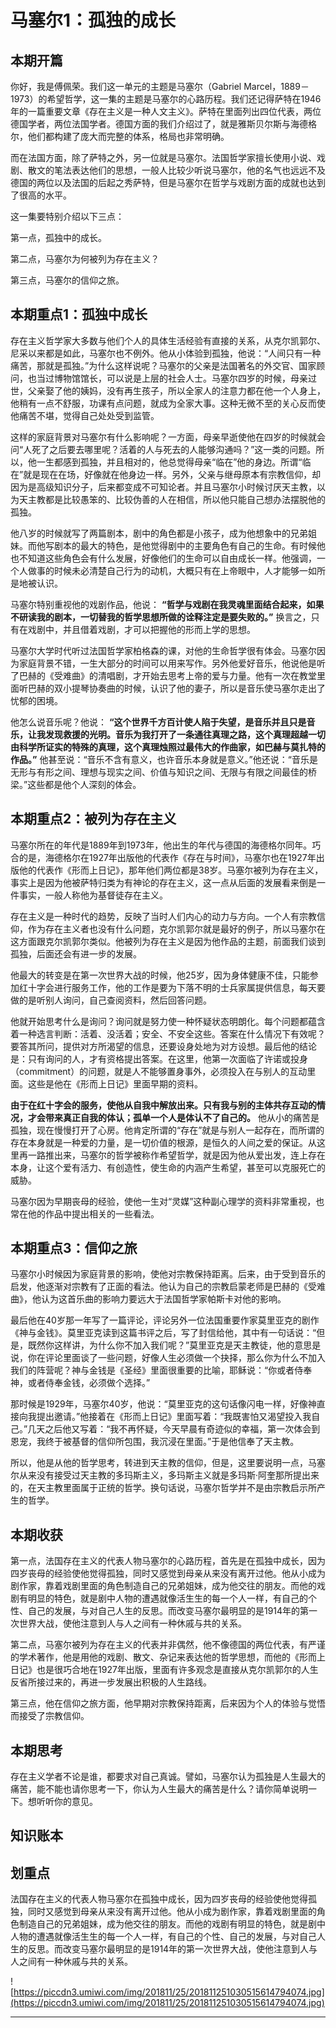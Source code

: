 # 马塞尔1：孤独的成长

## 本期开篇

你好，我是傅佩荣。我们这一单元的主题是马塞尔（Gabriel Marcel，1889－1973）的希望哲学，这一集的主题是马塞尔的心路历程。我们还记得萨特在1946年的一篇重要文章《存在主义是一种人文主义》。萨特在里面列出四位代表，两位德国学者，两位法国学者。德国方面的我们介绍过了，就是雅斯贝尔斯与海德格尔，他们都构建了庞大而完整的体系，格局也非常明确。

而在法国方面，除了萨特之外，另一位就是马塞尔。法国哲学家擅长使用小说、戏剧、散文的笔法表达他们的思想，一般人比较少听说马塞尔，他的名气也远远不及德国的两位以及法国的后起之秀萨特，但是马塞尔在哲学与戏剧方面的成就也达到了很高的水平。

这一集要特别介绍以下三点：

第一点，孤独中的成长。

第二点，马塞尔为何被列为存在主义？

第三点，马塞尔的信仰之旅。

## 本期重点1：孤独中成长

存在主义哲学家大多数与他们个人的具体生活经验有直接的关系，从克尔凯郭尔、尼采以来都是如此，马塞尔也不例外。他从小体验到孤独，他说：“人间只有一种痛苦，那就是孤独。”为什么这样说呢？马塞尔的父亲是法国著名的外交官、国家顾问，也当过博物馆馆长，可以说是上层的社会人士。马塞尔四岁的时候，母亲过世，父亲娶了他的姨妈，没有再生孩子，所以全家人的注意力都在他一个人身上，他稍有一点不舒服，功课有点问题，就成为全家大事。这种无微不至的关心反而使他痛苦不堪，觉得自己处处受到监管。

这样的家庭背景对马塞尔有什么影响呢？一方面，母亲早逝使他在四岁的时候就会问“人死了之后要去哪里呢？活着的人与死去的人能够沟通吗？”这一类的问题。所以，他一生都感到孤独，并且相对的，他总觉得母亲“临在”他的身边。所谓“临在”就是现在在场，好像就在他身边一样。另外，父亲与继母原本有宗教信仰，却因为是高级知识分子，后来都变成不可知论者。并且马塞尔小时候讨厌天主教，以为天主教都是比较愚笨的、比较伪善的人在相信，所以他只能自己想办法摆脱他的孤独。

他八岁的时候就写了两篇剧本，剧中的角色都是小孩子，成为他想象中的兄弟姐妹。而他写剧本的最大的特色，是他觉得剧中的主要角色有自己的生命。有时候他也不知道这些角色会有什么发展，好像他们的生命可以自由成长一样。他强调，一个人做事的时候未必清楚自己行为的动机，大概只有在上帝眼中，人才能够一如所是地被认识。

马塞尔特别重视他的戏剧作品，他说： **“哲学与戏剧在我灵魂里面结合起来，如果不研读我的剧本，一切替我的哲学思想所做的诠释注定是要失败的。”** 换言之，只有在戏剧中，并且借着戏剧，才可以把握他的形而上学的思想。

马塞尔大学时代听过法国哲学家柏格森的课，对他的生命哲学很有体会。马塞尔因为家庭背景不错，一生大部分的时间可以用来写作。另外他爱好音乐，他说他是听了巴赫的《受难曲》的清唱剧，才开始去思考上帝的爱与力量。他有一次在教堂里面听巴赫的双小提琴协奏曲的时候，认识了他的妻子，所以是音乐使马塞尔走出了忧郁的困境。

他怎么说音乐呢？他说： **“这个世界千方百计使人陷于失望，是音乐并且只是音乐，让我发现救援的光明。音乐为我打开了一条通往真理之路，这个真理超越一切由科学所证实的特殊的真理，这个真理烛照过最伟大的作曲家，如巴赫与莫扎特的作品。”** 他甚至说：“音乐不含有意义，也许音乐本身就是意义。”他还说：“音乐是无形与有形之间、理想与现实之间、价值与知识之间、无限与有限之间最佳的桥梁。”这些都是他个人深刻的体会。

## 本期重点2：被列为存在主义

马塞尔所在的年代是1889年到1973年，他出生的年代与德国的海德格尔同年。巧合的是，海德格尔在1927年出版他的代表作《存在与时间》，马塞尔也在1927年出版他的代表作《形而上日记》，那年他们两位都是38岁。马塞尔被列为存在主义，事实上是因为他被萨特归类为有神论的存在主义，这一点从后面的发展看来倒是一件事实，一般人称他为基督徒存在主义。

存在主义是一种时代的趋势，反映了当时人们内心的动力与方向。一个人有宗教信仰，作为存在主义者也没有什么问题，克尔凯郭尔就是最好的例子，所以马塞尔在这方面跟克尔凯郭尔类似。他被列为存在主义是因为他作品的主题，前面我们谈到孤独，后面还会有进一步的发展。

他最大的转变是在第一次世界大战的时候，他25岁，因为身体健康不佳，只能参加红十字会进行服务工作，他的工作是要为下落不明的士兵家属提供信息，每天要做的是听别人询问，自己查阅资料，然后回答问题。

他就开始思考什么是询问？询问就是努力使一种怀疑状态明朗化。每个问题都蕴含着一种选言判断：活着、没活着；安全、不安全这些。答案在什么情况下有效呢？要答其所问，提供对方所渴望的信息，还要设身处地为对方设想。最后他的结论是：只有询问的人，才有资格提出答案。在这里，他第一次面临了许诺或投身（commitment）的问题，就是人不能够置身事外，必须投入在与别人的互动里面。这些是他在《形而上日记》里面早期的资料。

 **由于在红十字会的服务，使他从自我中解放出来。只有我与别的主体共存互动的情况，才会带来真正自我的体认；孤单一个人是体认不了自己的。** 他从小的痛苦是孤独，现在慢慢打开了心房。他肯定所谓的“存在”就是与别人一起存在，而所谓的存在本身就是一种爱的力量，是一切价值的根源，是恒久的人间之爱的保证。从这里再一路推出来，马塞尔的哲学被称作希望哲学，就是因为他从爱出发，连上存在本身，让这个爱有活力、有创造性，使生命的内涵产生希望，甚至可以克服死亡的威胁。

马塞尔因为早期丧母的经验，使他一生对“灵媒”这种副心理学的资料非常重视，也常在他的作品中提出相关的一些看法。

## 本期重点3：信仰之旅

马塞尔小时候因为家庭背景的影响，使他对宗教保持距离。后来，由于受到音乐的启发，他逐渐对宗教有了正面的看法。他认为自己的宗教启蒙老师是巴赫的《受难曲》，他认为这首乐曲的影响力要远大于法国哲学家帕斯卡对他的影响。

最后他在40岁那一年写了一篇评论，评论另外一位法国重要作家莫里亚克的剧作《神与金钱》。莫里亚克读到这篇书评之后，写了封信给他，其中有一句话说：“但是，既然你这样讲，为什么你不加入我们呢？”莫里亚克是天主教徒，他的意思是说，你在评论里面谈了一些问题，好像人生必须做一个抉择，那么你为什么不加入我们的阵营呢？神与金钱是《圣经》里面很重要的比喻，耶稣说：“你或者侍奉神，或者侍奉金钱，必须做个选择。”

那时候是1929年，马塞尔40岁，他说：“莫里亚克的这句话像闪电一样，好像神直接向我提出邀请。”他接着在《形而上日记》里面写着：“我既害怕又渴望投入我自己。”几天之后他又写着：“我不再怀疑，今天早晨有奇迹似的幸福，第一次体会到恩宠，我终于被基督的信仰所包围，我沉浸在里面。”于是他信奉了天主教。

所以，他是从他的哲学思考，转进到天主教的信仰，但是，这里要说明一点，马塞尔从来没有接受过天主教的多玛斯主义，多玛斯主义就是多玛斯·阿奎那所提出来的，在天主教里面属于正统的哲学。换句话说，马塞尔哲学并不是由宗教启示所产生的哲学。

## 本期收获

第一点，法国存在主义的代表人物马塞尔的心路历程，首先是在孤独中成长，因为四岁丧母的经验使他觉得孤独，同时又感觉到母亲从来没有离开过他。他从小成为剧作家，靠着戏剧里面的角色制造自己的兄弟姐妹，成为他交往的朋友。而他的戏剧有明显的特色，就是剧中人物的遭遇就像活生生的每一个人一样，有自己的个性、自己的发展，与对自己人生的反思。而改变马塞尔最明显的是1914年的第一次世界大战，使他注意到人与人之间有一种休戚与共的关系。

第二点，马塞尔被列为存在主义的代表并非偶然，他不像德国的两位代表，有严谨的学术著作，他是用他的戏剧、散文、杂记来表达他的哲学思想，而他的《形而上日记》也是很巧合地在1927年出版，里面有许多观念是直接从克尔凯郭尔的人生反省所接过来的，再进一步发展出积极的人生路线。

第三点，他在信仰之旅方面，他早期对宗教保持距离，后来因为个人的体验与觉悟而接受了宗教信仰。

## 本期思考

存在主义学者不论是谁，都要求对自己真诚。譬如，马塞尔认为孤独是人生最大的痛苦，能不能也请你思考一下，你认为人生最大的痛苦是什么？请你简单说明一下。想听听你的意见。

## 知识账本

## 划重点

法国存在主义的代表人物马塞尔在孤独中成长，因为四岁丧母的经验使他觉得孤独，同时又感觉到母亲从来没有离开过他。他从小成为剧作家，靠着戏剧里面的角色制造自己的兄弟姐妹，成为他交往的朋友。而他的戏剧有明显的特色，就是剧中人物的遭遇就像活生生的每一个人一样，有自己的个性、自己的发展，与对自己人生的反思。而改变马塞尔最明显的是1914年的第一次世界大战，使他注意到人与人之间有一种休戚与共的关系。

![https://piccdn3.umiwi.com/img/201811/25/201811251030515614794074.jpg](https://piccdn3.umiwi.com/img/201811/25/201811251030515614794074.jpg)

---
